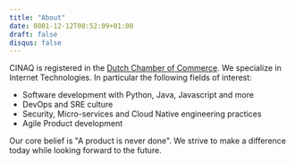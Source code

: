 ```yaml
---
title: "About"
date: 0001-12-12T00:52:09+01:00
draft: false
disqus: false
---
```


CINAQ is registered in the [Dutch Chamber of Commerce](https://www.kvk.nl/orderstraat/product-kiezen/?kvknummer=668736060000). We specialize in Internet Technologies. In particular the following fields of interest:

* Software development with Python, Java, Javascript and more
* DevOps and SRE culture
* Security, Micro-services and Cloud Native engineering practices
* Agile Product development

Our core belief is "A product is never done". We strive to make a difference today while looking forward to the future.

